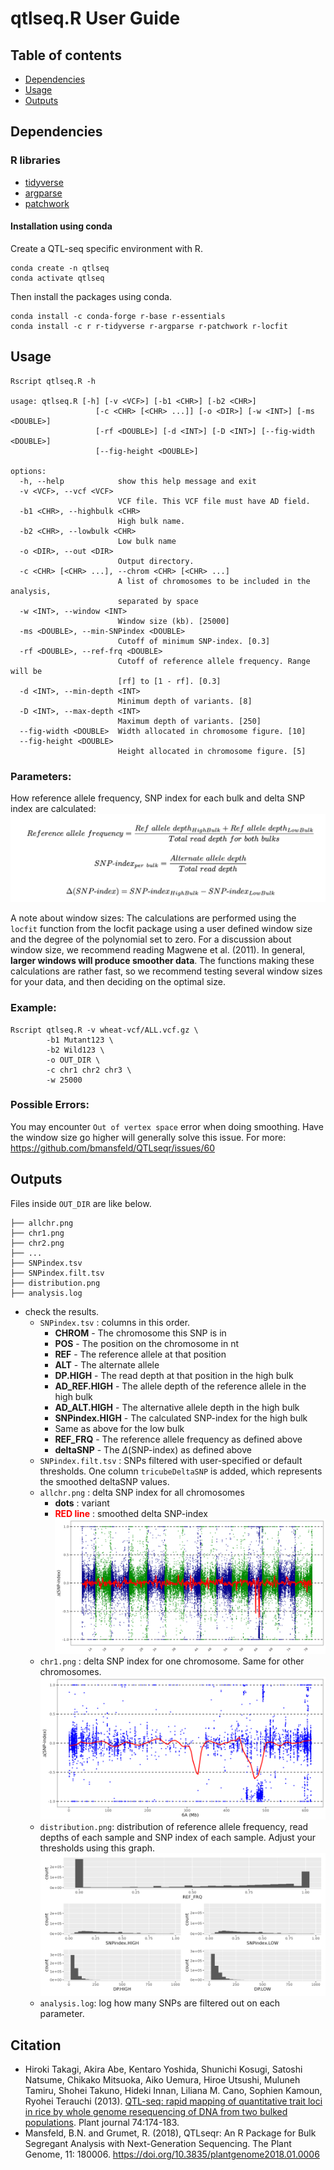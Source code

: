 # qtlseq.R User Guide

## Table of contents
- [Dependencies](#dependencies)
- [Usage](#usage)
- [Outputs](#outputs)



## Dependencies
### R libraries
- [tidyverse](https://www.tidyverse.org/)
- [argparse](https://cran.r-project.org/web/packages/argparse/index.html)
- [patchwork](https://patchwork.data-imaginist.com/)

#### Installation using conda

Create a QTL-seq specific environment with R. 
```
conda create -n qtlseq
conda activate qtlseq
```
Then install the packages using conda.
```
conda install -c conda-forge r-base r-essentials
conda install -c r r-tidyverse r-argparse r-patchwork r-locfit
```
## Usage

```
Rscript qtlseq.R -h

usage: qtlseq.R [-h] [-v <VCF>] [-b1 <CHR>] [-b2 <CHR>]
                   [-c <CHR> [<CHR> ...]] [-o <DIR>] [-w <INT>] [-ms <DOUBLE>]
                   [-rf <DOUBLE>] [-d <INT>] [-D <INT>] [--fig-width <DOUBLE>]
                   [--fig-height <DOUBLE>]

options:
  -h, --help            show this help message and exit
  -v <VCF>, --vcf <VCF>
                        VCF file. This VCF file must have AD field.
  -b1 <CHR>, --highbulk <CHR>
                        High bulk name.
  -b2 <CHR>, --lowbulk <CHR>
                        Low bulk name
  -o <DIR>, --out <DIR>
                        Output directory.                      
  -c <CHR> [<CHR> ...], --chrom <CHR> [<CHR> ...]
                        A list of chromosomes to be included in the analysis,
                        separated by space
  -w <INT>, --window <INT>
                        Window size (kb). [25000]
  -ms <DOUBLE>, --min-SNPindex <DOUBLE>
                        Cutoff of minimum SNP-index. [0.3]
  -rf <DOUBLE>, --ref-frq <DOUBLE>
                        Cutoff of reference allele frequency. Range will be
                        [rf] to [1 - rf]. [0.3]
  -d <INT>, --min-depth <INT>
                        Minimum depth of variants. [8]
  -D <INT>, --max-depth <INT>
                        Maximum depth of variants. [250]
  --fig-width <DOUBLE>  Width allocated in chromosome figure. [10]
  --fig-height <DOUBLE>
                        Height allocated in chromosome figure. [5]

```

### Parameters:
How reference allele frequency, SNP index for each bulk and delta SNP index are calculated:
![calc](https://github.com/Brycealong/QTL-analysis/blob/main/images/calc.png)

A note about window sizes:
The calculations are performed using the `locfit` function from the locfit package using a user defined window size and the degree of the polynomial set to zero. For a discussion about window size, we recommend reading Magwene et al. (2011). In general, **larger windows will produce smoother data**. The functions making these calculations are rather fast, so we recommend testing several window sizes for your data, and then deciding on the optimal size.

### Example:

```
Rscript qtlseq.R -v wheat-vcf/ALL.vcf.gz \
        -b1 Mutant123 \
        -b2 Wild123 \
        -o OUT_DIR \
        -c chr1 chr2 chr3 \
        -w 25000
```

### Possible Errors:

You may encounter `Out of vertex space` error when doing smoothing. Have the window size go higher will generally solve this issue. For more: https://github.com/bmansfeld/QTLseqr/issues/60

## Outputs
Files inside `OUT_DIR` are like below.
```
├── allchr.png
├── chr1.png
├── chr2.png
├── ...
├── SNPindex.tsv
├── SNPindex.filt.tsv
├── distribution.png
├── analysis.log
```
- check the results.
  + `SNPindex.tsv` : columns in this order.
    + **CHROM** - The chromosome this SNP is in 
    + **POS** - The position on the chromosome in nt 
    + **REF** - The reference allele at that position 
    + **ALT** - The alternate allele 
    + **DP.HIGH** - The read depth at that position in the high bulk 
    + **AD_REF.HIGH** - The allele depth of the reference allele in the high bulk 
    + **AD_ALT.HIGH** - The alternative allele depth in the high bulk  
    + **SNPindex.HIGH** - The calculated SNP-index for the high bulk 
    + Same as above for the low bulk 
    + **REF_FRQ** - The reference allele frequency as defined above 
    + **deltaSNP** - The $\Delta$(SNP-index) as defined above
  + `SNPindex.filt.tsv` : SNPs filtered with user-specified or default thresholds. One column `tricubeDeltaSNP` is added, which represents the smoothed deltaSNP values.
  + `allchr.png` : delta SNP index for all chromosomes
    - **dots** : variant
    - **<span style="color: red; ">RED line</span>** : smoothed delta SNP-index
    ![allchr](https://github.com/Brycealong/QTL-analysis/blob/main/images/allchr.png)
  + `chr1.png` : delta SNP index for one chromosome. Same for other chromosomes.
  ![6a](https://github.com/Brycealong/QTL-analysis/blob/main/images/6A.png)
  + `distribution.png`: distribution of reference allele frequency, read depths of each sample and SNP index of each sample. Adjust your thresholds using this graph.
  ![dis](https://github.com/Brycealong/QTL-analysis/blob/main/images/distribution.png)
  + `analysis.log`: log how many SNPs are filtered out on each parameter.

  
## Citation
- Hiroki Takagi, Akira Abe, Kentaro Yoshida, Shunichi Kosugi, Satoshi Natsume, Chikako Mitsuoka, Aiko Uemura, Hiroe Utsushi, Muluneh Tamiru, Shohei Takuno, Hideki Innan, Liliana M. Cano, Sophien Kamoun, Ryohei Terauchi (2013).  [QTL-seq: rapid mapping of quantitative trait loci in rice by whole genome resequencing of DNA from two bulked populations](https://doi.org/10.1111/tpj.12105). Plant journal 74:174-183.
- Mansfeld, B.N. and Grumet, R. (2018), QTLseqr: An R Package for Bulk Segregant Analysis with Next-Generation Sequencing. The Plant Genome, 11: 180006. https://doi.org/10.3835/plantgenome2018.01.0006
